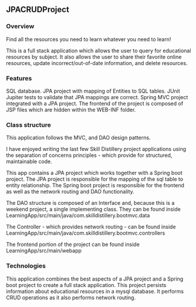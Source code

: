 ## JPACRUDProject

### Overview

Find all the resources you need to learn whatever you need to learn!  

This is a full stack application which allows the user to query for educational resources by subject.  It also allows the user to share their favorite online resources, update incorrect/out-of-date information, and delete resources.

### Features

SQL database.
JPA project with mapping of Entities to SQL tables.
JUnit Jupiter tests to validate that JPA mappings are correct.
Spring MVC project integrated with a JPA project.
The frontend of the project is composed of JSP files which are hidden within the WEB-INF folder.

### Class structure

This application follows the MVC, and DAO design patterns.

I have enjoyed writing the last few Skill Distillery project applications using the separation of concerns principles - which provide for structured, maintainable code.

This app contains a JPA project which works together with a Spring boot project.  The JPA project is responsible for the mapping of the sql table to entity relationship.  The Spring boot project is responsible for the frontend as well as the network routing and DAO functionality.

The DAO structure is composed of an Interface and, because this is a weekend project, a single implementing class.  They can be found inside LearningApp/src/main/java/com.skilldistillery.bootmvc.data

The Controller - which provides network routing - can be found inside LearningApp/src/main/java/com.skilldistillery.bootmvc.controllers

The frontend portion of the project can be found inside LearningApp/src/main/webapp

### Technologies

This application combines the best aspects of a JPA project and a Spring boot project to create a full stack application.  This project persists information about educational resources in a mysql database.  It performs CRUD operations as it also performs network routing.
